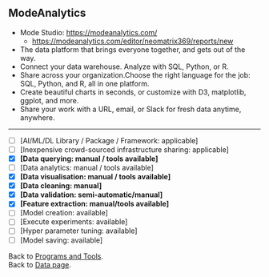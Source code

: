 ## ModeAnalytics

- Mode Studio: https://modeanalytics.com/
  - https://modeanalytics.com/editor/neomatrix369/reports/new
- The data platform that brings everyone together, and gets out of the way.
- Connect your data warehouse. Analyze with SQL, Python, or R.
- Share across your organization.Choose the right language for the job: SQL, Python, and R, all in one platform.
- Create beautiful charts in seconds, or customize with D3, matplotlib, ggplot, and more.
- Share your work with a URL, email, or Slack for fresh data anytime, anywhere.

---

- [ ] [AI/ML/DL Library / Package / Framework: applicable]
- [ ] [Inexpensive crowd-sourced infrastructure sharing: applicable]
- [x] **[Data querying: manual / tools available]** 
- [ ] [Data analytics: manual / tools available] 
- [x] **[Data visualisation: manual / tools available]**
- [x] **[Data cleaning: manual]** 
- [x] **[Data validation: semi-automatic/manual]** 
- [x] **[Feature extraction: manual/tools available]** 
- [ ] [Model creation: available] 
- [ ] [Execute experiments: available]
- [ ] [Hyper parameter tuning: available] 
- [ ] [Model saving: available]

Back to [Programs and Tools](./programs-and-tools.md#programs-and-tools). <br/>
Back to [Data page](./README.md#data).